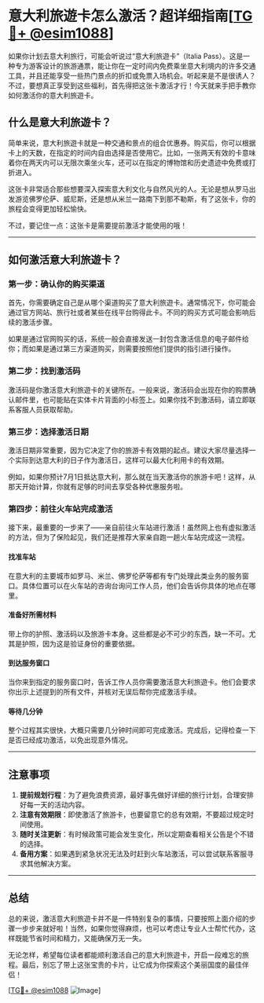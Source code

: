 # 意大利旅遊卡怎么激活？超详细指南[[TG💪+ @esim1088](https://t.me/s/esim1088)]

如果你计划去意大利旅行，可能会听说过“意大利旅遊卡”（Italia Pass）。这是一种专为游客设计的旅游通票，能让你在一定时间内免费乘坐意大利境内的许多交通工具，并且还能享受一些热门景点的折扣或免票入场机会。听起来是不是很诱人？不过，要想真正享受到这些福利，首先得把这张卡激活才行！今天就来手把手教你如何激活你的意大利旅遊卡。

## 什么是意大利旅遊卡？

简单来说，意大利旅遊卡就是一种交通和景点的组合优惠券。购买后，你可以根据卡上的天数，在指定的时间内自由选择是否使用它。比如，一张两天有效的卡意味着你在两天内可以无限次乘坐火车，还可以在指定的博物馆和历史遗迹中免费或打折进入。

这张卡非常适合那些想要深入探索意大利文化与自然风光的人。无论是想从罗马出发游览佛罗伦萨、威尼斯，还是想从米兰一路南下到那不勒斯，有了这张卡，你的旅程会变得更加轻松愉快。

不过，要记住一点：这张卡是需要提前激活才能使用的哦！

---

## 如何激活意大利旅遊卡？

### 第一步：确认你的购买渠道

首先，你需要确定自己是从哪个渠道购买了意大利旅遊卡。通常情况下，你可能会通过官方网站、旅行社或者某些在线平台购得此卡。不同的购买方式可能会影响后续的激活步骤。

如果是通过官网购买的话，系统一般会直接发送一封包含激活信息的电子邮件给你；而如果是通过第三方渠道购买，则需要按照他们提供的指引进行操作。

### 第二步：找到激活码

激活码是你激活意大利旅遊卡的关键所在。一般来说，激活码会出现在你的购票确认邮件里，也可能贴在实体卡片背面的小标签上。如果你找不到激活码，请立即联系客服人员获取帮助。

### 第三步：选择激活日期

激活日期非常重要，因为它决定了你的旅游卡有效期的起点。建议大家尽量选择一个实际到达意大利的日子作为激活日，这样可以最大化利用卡的有效期。

例如，如果你预计7月1日抵达意大利，那么就在当天激活你的旅游卡吧！这样，从那天开始计算，你就有足够的时间去享受各种优惠服务啦。

### 第四步：前往火车站完成激活

接下来，最重要的一步来了——亲自前往火车站进行激活！虽然网上也有虚拟激活的方法，但为了保险起见，我们还是推荐大家亲自跑一趟火车站完成这一流程。

#### 找准车站
在意大利的主要城市如罗马、米兰、佛罗伦萨等都有专门处理此类业务的服务窗口。具体位置可以在火车站的咨询台询问工作人员，他们会告诉你具体的地点在哪里。

#### 准备好所需材料
带上你的护照、激活码以及旅游卡本身。这些都是必不可少的东西，缺一不可。尤其是护照，因为这是验证身份的重要依据。

#### 到达服务窗口
当你来到指定的服务窗口时，告诉工作人员你需要激活意大利旅遊卡。他们会要求你出示上述提到的所有文件，并核对无误后帮你完成激活手续。

#### 等待几分钟
整个过程其实很快，大概只需要几分钟时间即可完成激活。完成后，记得检查一下是否已经成功激活，以免出现意外情况。

---

## 注意事项

1. **提前规划行程**：为了避免浪费资源，最好事先做好详细的旅行计划，合理安排好每一天的活动内容。
2. **注意有效期限**：即使激活了旅游卡，也要留意它的总有效期，不要超过规定时间使用。
3. **随时关注更新**：有时候政策可能会发生变化，所以定期查看相关公告是个不错的选择。
4. **备用方案**：如果遇到紧急状况无法及时赶到火车站激活，可以尝试联系客服寻求其他解决方案。

---

## 总结

总的来说，激活意大利旅遊卡并不是一件特别复杂的事情，只要按照上面介绍的步骤一步步来就好啦！当然，如果你觉得麻烦，也可以考虑让专业人士帮忙代办，这样既能节省时间和精力，又能确保万无一失。

无论怎样，希望每位读者都能顺利激活自己的意大利旅遊卡，开启一段难忘的旅程。最后，别忘了带上这张宝贵的卡片，让它成为你探索这个美丽国度的最佳伴侣！

[[TG💪+ @esim1088](https://t.me/s/esim1088) ![Image](https://i.postimg.cc/4NQfJmqS/Snipaste-2025-05-13-00-14-12.png)]